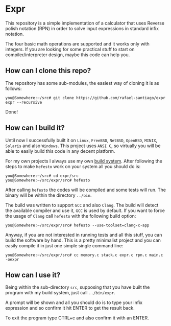 # Expr

This repository is a simple implementation of a calculator that uses Reverse polish notation (RPN)
in order to solve input expressions in standard infix notation.

The four basic math operations are supported and it works only with integers. If you are
looking for some practical stuff to start on compiler/interpreter design, maybe this
code can help you.

## How can I clone this repo?

The repository has some sub-modules, the easiest way of cloning it is as follows:

```
you@Somewhere:~/src# git clone https://github.com/rafael-santiago/expr expr --recursive
```

Done!

## How can I build it?

Until now I successfully built  it on ``Linux``, ``FreeBSD``, ``NetBSD``, ``OpenBSD``, ``MINIX``,
``Solaris`` and also ``Windows``. This project uses ``ANSI C``, so virtually you will be able to
easily build this code in any decent platform.

For my own projects I always use my own [build system](https://github.com/rafael-santiago/hefesto).
After following the steps to make ``hefesto`` work on your system all you should do is:

```
you@Somewhere:~/src# cd expr/src
you@Somewhere:~/src/expr/src# hefesto
```

After calling ``hefesto`` the codes will be compiled and some tests will run. The binary will be
within the directory ``../bin``.

The build was written to support ``GCC`` and also ``Clang``. The build will detect the available
compiler and use it, ``GCC`` is used by default. If you want to force the usage of ``Clang``
call ``hefesto`` with the following build option:

```
you@Somewhere:~/src/expr/src# hefesto --use-toolset=clang-c-app
```

Anyway, if you are not interested in running tests and all this stuff, you can build the software
by hand. This is a pretty minimalist project and you can easily compile it in just one simple single
command line:

```
you@Somewhere:~/src/expr/src# cc memory.c stack.c expr.c rpn.c main.c -oexpr
```

## How can I use it?

Being within the sub-directory ``src``, supposing that you have built the program with my
build system, just call ``../bin/expr``.

A prompt will be shown and all you should do is to type your infix expression and so
confirm it hit ENTER to get the result back.

To exit the program type CTRL+c and also confirm it with an ENTER.
